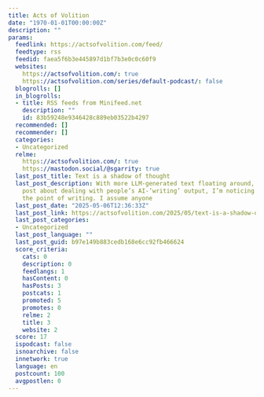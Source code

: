 ```yaml
---
title: Acts of Volition
date: "1970-01-01T00:00:00Z"
description: ""
params:
  feedlink: https://actsofvolition.com/feed/
  feedtype: rss
  feedid: faea5f6b3e445897d1bf7b3e0c0c60f9
  websites:
    https://actsofvolition.com/: true
    https://actsofvolition.com/series/default-podcast/: false
  blogrolls: []
  in_blogrolls:
  - title: RSS feeds from Minifeed.net
    description: ""
    id: 83b59248e9346428c889eb03522b4297
  recommended: []
  recommender: []
  categories:
  - Uncategorized
  relme:
    https://actsofvolition.com/: true
    https://mastodon.social/@sgarrity: true
  last_post_title: Text is a shadow of thought
  last_post_description: With more LLM-generated text floating around, and this thoughtful
    post about dealing with people’s AI-‘writing’ output, I’m noticing something about
    the point of writing. I assume anyone
  last_post_date: "2025-05-06T12:36:33Z"
  last_post_link: https://actsofvolition.com/2025/05/text-is-a-shadow-of-thought/
  last_post_categories:
  - Uncategorized
  last_post_language: ""
  last_post_guid: b97e149b883cedb168e6cc92fb466624
  score_criteria:
    cats: 0
    description: 0
    feedlangs: 1
    hasContent: 0
    hasPosts: 3
    postcats: 1
    promoted: 5
    promotes: 0
    relme: 2
    title: 3
    website: 2
  score: 17
  ispodcast: false
  isnoarchive: false
  innetwork: true
  language: en
  postcount: 100
  avgpostlen: 0
---
```

